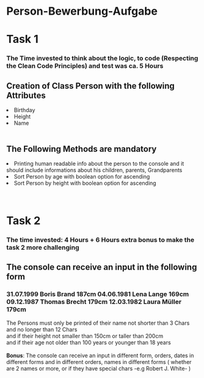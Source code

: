 # Person-Bewerbung-Aufgabe

<h1>Task 1</h1>
<h3>The Time invested to think about the logic, to code (Respecting the Clean Code Principles) and test was ca. 5 Hours</h3>
<h2>Creation of Class Person with the following Attributes</h2>
<li> Birthday </li>
<li> Height </li>
<li> Name </li>
<br/>
<h2> The Following Methods are mandatory </h2>
<li>Printing human readable info about the person to the console and it should include informations about his children, parents, Grandparents</li>
<li>Sort Person by age with boolean option for ascending </li>
<li>Sort Person by height with boolean option for ascending </li>
<br>
<br>
<h1> Task 2 </h1>
<h3>The time invested: 4 Hours + 6 Hours extra bonus to make the task 2 more challenging </h3>
<h2>The console can receive an input in the following form </h2>
<h3>31.07.1999 Boris Brand 187cm 04.06.1981 Lena Lange 169cm 09.12.1987 Thomas Brecht 179cm 12.03.1982 Laura Müller 179cm</h3>
<p> The Persons must only be printed of their name not shorter than 3 Chars and no longer than 12 Chars
  <br> and if their height not smaller than 150cm or taller than 200cm <br> and if their age not older than 100 years or younger than 18 years 
  <br><br> <strong>Bonus</strong>: The console can receive an input in different form, orders, dates in different forms and in different orders, names in different forms ( whether are 2 names or more, or if they have special chars -e.g Robert J. White- ) </p>
